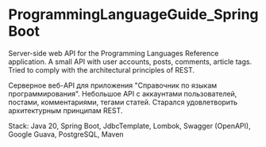# ProgrammingLanguageGuide_SpringBoot
Server-side web API for the Programming Languages ​​Reference application. A small API with user accounts, posts, comments, article tags. Tried to comply with the architectural principles of REST. 

Серверное веб-API для приложения "Справочник по языкам программирования". Небольшое API с аккаунтами пользователей, постами, комментариями, тегами статей. Старался удовлетворить архитектурным принципам REST. 

Stack: Java 20, Spring Boot, JdbcTemplate, Lombok, Swagger (OpenAPI), Google Guava, PostgreSQL, Maven